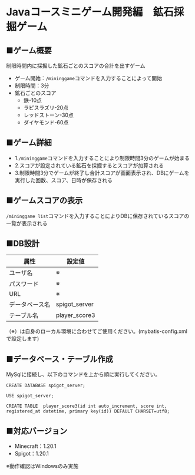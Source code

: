 # Javaコースミニゲーム開発編　鉱石採掘ゲーム
## ■ゲーム概要
制限時間内に採掘した鉱石ごとのスコアの合計を出すゲーム
- ゲーム開始：```/mininggame```コマンドを入力することによって開始
- 制限時間：3分
- 鉱石ごとのスコア
    - 鉄-10点
    - ラピスラズリ-20点
    - レッドストーン-30点
    - ダイヤモンド-60点
  
## ■ゲーム詳細
- 1.```/mininggame```コマンドを入力することにより制限時間3分のゲームが始まる
- 2.スコアが設定されている鉱石を採掘するとスコアが加算される
- 3.制限時間3分でゲームが終了し合計スコアが画面表示され、DBにゲームを実行した回数、スコア、日時が保存される
  
## ■ゲームスコアの表示
```/mininggame list```コマンドを入力することによりDBに保存されているスコアの一覧が表示される

## ■DB設計
 | 属性 | 設定値 |
 | ------ | -------- |
 | ユーザ名 | ※ |
 | パスワード | ※ |
 | URL | ※ |
 | データベース名 | spigot_server |
 | テーブル名 | player_score3 |

 （※）は自身のローカル環境に合わせてご使用ください。(mybatis-config.xmlで設定します)

 ## ■データベース・テーブル作成
 MySqlに接続し、以下のコマンドを上から順に実行してください。
 ```
CREATE DATABASE spigot_server;

USE spigot_server;

CREATE TABLE  player_score3(id int auto_increment, score int, registered_at datetime, primary key(id)) DEFAULT CHARSET=utf8;
```

 ## ■対応バージョン
- Minecraft：1.20.1
- Spigot：1.20.1
  
※動作確認はWindowsのみ実施
